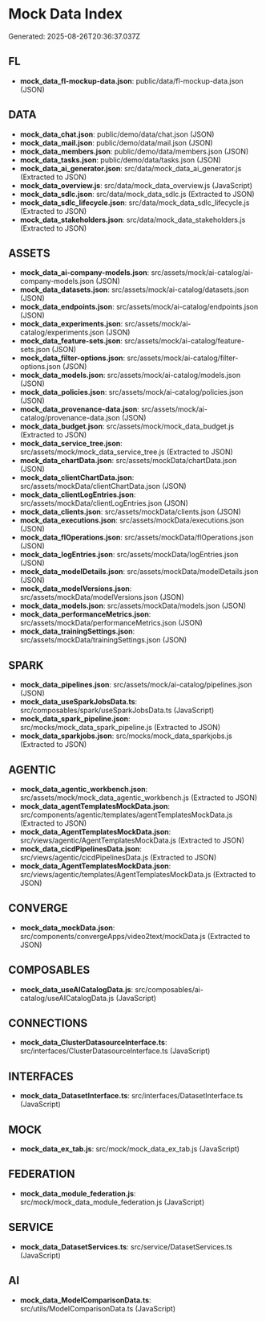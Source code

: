 # Mock Data Index
Generated: 2025-08-26T20:36:37.037Z

## FL
- **mock_data_fl-mockup-data.json**: public/data/fl-mockup-data.json (JSON)

## DATA
- **mock_data_chat.json**: public/demo/data/chat.json (JSON)
- **mock_data_mail.json**: public/demo/data/mail.json (JSON)
- **mock_data_members.json**: public/demo/data/members.json (JSON)
- **mock_data_tasks.json**: public/demo/data/tasks.json (JSON)
- **mock_data_ai_generator.json**: src/data/mock_data_ai_generator.js (Extracted to JSON)
- **mock_data_overview.js**: src/data/mock_data_overview.js (JavaScript)
- **mock_data_sdlc.json**: src/data/mock_data_sdlc.js (Extracted to JSON)
- **mock_data_sdlc_lifecycle.json**: src/data/mock_data_sdlc_lifecycle.js (Extracted to JSON)
- **mock_data_stakeholders.json**: src/data/mock_data_stakeholders.js (Extracted to JSON)

## ASSETS
- **mock_data_ai-company-models.json**: src/assets/mock/ai-catalog/ai-company-models.json (JSON)
- **mock_data_datasets.json**: src/assets/mock/ai-catalog/datasets.json (JSON)
- **mock_data_endpoints.json**: src/assets/mock/ai-catalog/endpoints.json (JSON)
- **mock_data_experiments.json**: src/assets/mock/ai-catalog/experiments.json (JSON)
- **mock_data_feature-sets.json**: src/assets/mock/ai-catalog/feature-sets.json (JSON)
- **mock_data_filter-options.json**: src/assets/mock/ai-catalog/filter-options.json (JSON)
- **mock_data_models.json**: src/assets/mock/ai-catalog/models.json (JSON)
- **mock_data_policies.json**: src/assets/mock/ai-catalog/policies.json (JSON)
- **mock_data_provenance-data.json**: src/assets/mock/ai-catalog/provenance-data.json (JSON)
- **mock_data_budget.json**: src/assets/mock/mock_data_budget.js (Extracted to JSON)
- **mock_data_service_tree.json**: src/assets/mock/mock_data_service_tree.js (Extracted to JSON)
- **mock_data_chartData.json**: src/assets/mockData/chartData.json (JSON)
- **mock_data_clientChartData.json**: src/assets/mockData/clientChartData.json (JSON)
- **mock_data_clientLogEntries.json**: src/assets/mockData/clientLogEntries.json (JSON)
- **mock_data_clients.json**: src/assets/mockData/clients.json (JSON)
- **mock_data_executions.json**: src/assets/mockData/executions.json (JSON)
- **mock_data_flOperations.json**: src/assets/mockData/flOperations.json (JSON)
- **mock_data_logEntries.json**: src/assets/mockData/logEntries.json (JSON)
- **mock_data_modelDetails.json**: src/assets/mockData/modelDetails.json (JSON)
- **mock_data_modelVersions.json**: src/assets/mockData/modelVersions.json (JSON)
- **mock_data_models.json**: src/assets/mockData/models.json (JSON)
- **mock_data_performanceMetrics.json**: src/assets/mockData/performanceMetrics.json (JSON)
- **mock_data_trainingSettings.json**: src/assets/mockData/trainingSettings.json (JSON)

## SPARK
- **mock_data_pipelines.json**: src/assets/mock/ai-catalog/pipelines.json (JSON)
- **mock_data_useSparkJobsData.ts**: src/composables/spark/useSparkJobsData.ts (JavaScript)
- **mock_data_spark_pipeline.json**: src/mocks/mock_data_spark_pipeline.js (Extracted to JSON)
- **mock_data_sparkjobs.json**: src/mocks/mock_data_sparkjobs.js (Extracted to JSON)

## AGENTIC
- **mock_data_agentic_workbench.json**: src/assets/mock/mock_data_agentic_workbench.js (Extracted to JSON)
- **mock_data_agentTemplatesMockData.json**: src/components/agentic/templates/agentTemplatesMockData.js (Extracted to JSON)
- **mock_data_AgentTemplatesMockData.json**: src/views/agentic/AgentTemplatesMockData.js (Extracted to JSON)
- **mock_data_cicdPipelinesData.json**: src/views/agentic/cicdPipelinesData.js (Extracted to JSON)
- **mock_data_AgentTemplatesMockData.json**: src/views/agentic/templates/AgentTemplatesMockData.js (Extracted to JSON)

## CONVERGE
- **mock_data_mockData.json**: src/components/convergeApps/video2text/mockData.js (Extracted to JSON)

## COMPOSABLES
- **mock_data_useAICatalogData.js**: src/composables/ai-catalog/useAICatalogData.js (JavaScript)

## CONNECTIONS
- **mock_data_ClusterDatasourceInterface.ts**: src/interfaces/ClusterDatasourceInterface.ts (JavaScript)

## INTERFACES
- **mock_data_DatasetInterface.ts**: src/interfaces/DatasetInterface.ts (JavaScript)

## MOCK
- **mock_data_ex_tab.js**: src/mock/mock_data_ex_tab.js (JavaScript)

## FEDERATION
- **mock_data_module_federation.js**: src/mock/mock_data_module_federation.js (JavaScript)

## SERVICE
- **mock_data_DatasetServices.ts**: src/service/DatasetServices.ts (JavaScript)

## AI
- **mock_data_ModelComparisonData.ts**: src/utils/ModelComparisonData.ts (JavaScript)

